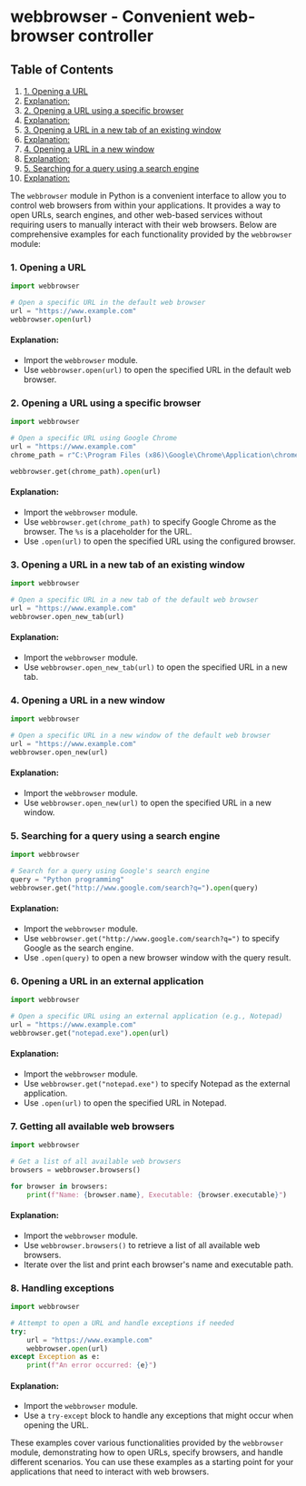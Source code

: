 # webbrowser - Convenient web-browser controller
## Table of Contents

1. [1. Opening a URL](#1-opening-a-url)
2. [Explanation:](#explanation)
3. [2. Opening a URL using a specific browser](#2-opening-a-url-using-a-specific-browser)
4. [Explanation:](#explanation)
5. [3. Opening a URL in a new tab of an existing window](#3-opening-a-url-in-a-new-tab-of-an-existing-window)
6. [Explanation:](#explanation)
7. [4. Opening a URL in a new window](#4-opening-a-url-in-a-new-window)
8. [Explanation:](#explanation)
9. [5. Searching for a query using a search engine](#5-searching-for-a-query-using-a-search-engine)
10. [Explanation:](#explanation)



The `webbrowser` module in Python is a convenient interface to allow you to control web browsers from within your applications. It provides a way to open URLs, search engines, and other web-based services without requiring users to manually interact with their web browsers. Below are comprehensive examples for each functionality provided by the `webbrowser` module:

### 1. Opening a URL

```python
import webbrowser

# Open a specific URL in the default web browser
url = "https://www.example.com"
webbrowser.open(url)
```

#### Explanation:
- Import the `webbrowser` module.
- Use `webbrowser.open(url)` to open the specified URL in the default web browser.

### 2. Opening a URL using a specific browser

```python
import webbrowser

# Open a specific URL using Google Chrome
url = "https://www.example.com"
chrome_path = r"C:\Program Files (x86)\Google\Chrome\Application\chrome.exe %s"

webbrowser.get(chrome_path).open(url)
```

#### Explanation:
- Import the `webbrowser` module.
- Use `webbrowser.get(chrome_path)` to specify Google Chrome as the browser. The `%s` is a placeholder for the URL.
- Use `.open(url)` to open the specified URL using the configured browser.

### 3. Opening a URL in a new tab of an existing window

```python
import webbrowser

# Open a specific URL in a new tab of the default web browser
url = "https://www.example.com"
webbrowser.open_new_tab(url)
```

#### Explanation:
- Import the `webbrowser` module.
- Use `webbrowser.open_new_tab(url)` to open the specified URL in a new tab.

### 4. Opening a URL in a new window

```python
import webbrowser

# Open a specific URL in a new window of the default web browser
url = "https://www.example.com"
webbrowser.open_new(url)
```

#### Explanation:
- Import the `webbrowser` module.
- Use `webbrowser.open_new(url)` to open the specified URL in a new window.

### 5. Searching for a query using a search engine

```python
import webbrowser

# Search for a query using Google's search engine
query = "Python programming"
webbrowser.get("http://www.google.com/search?q=").open(query)
```

#### Explanation:
- Import the `webbrowser` module.
- Use `webbrowser.get("http://www.google.com/search?q=")` to specify Google as the search engine.
- Use `.open(query)` to open a new browser window with the query result.

### 6. Opening a URL in an external application

```python
import webbrowser

# Open a specific URL using an external application (e.g., Notepad)
url = "https://www.example.com"
webbrowser.get("notepad.exe").open(url)
```

#### Explanation:
- Import the `webbrowser` module.
- Use `webbrowser.get("notepad.exe")` to specify Notepad as the external application.
- Use `.open(url)` to open the specified URL in Notepad.

### 7. Getting all available web browsers

```python
import webbrowser

# Get a list of all available web browsers
browsers = webbrowser.browsers()

for browser in browsers:
    print(f"Name: {browser.name}, Executable: {browser.executable}")
```

#### Explanation:
- Import the `webbrowser` module.
- Use `webbrowser.browsers()` to retrieve a list of all available web browsers.
- Iterate over the list and print each browser's name and executable path.

### 8. Handling exceptions

```python
import webbrowser

# Attempt to open a URL and handle exceptions if needed
try:
    url = "https://www.example.com"
    webbrowser.open(url)
except Exception as e:
    print(f"An error occurred: {e}")
```

#### Explanation:
- Import the `webbrowser` module.
- Use a `try-except` block to handle any exceptions that might occur when opening the URL.

These examples cover various functionalities provided by the `webbrowser` module, demonstrating how to open URLs, specify browsers, and handle different scenarios. You can use these examples as a starting point for your applications that need to interact with web browsers.
